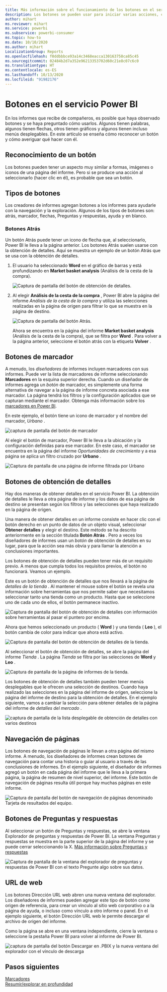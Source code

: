 ```yaml
---
title: Más información sobre el funcionamiento de los botones en el servicio Power BI
description: Los botones se pueden usar para iniciar varias acciones, como la navegación en el informe, la obtención de detalles y la obtención de detalles de varios informes.
author: mihart
ms.reviewer: mihart
ms.service: powerbi
ms.subservice: powerbi-consumer
ms.topic: how-to
ms.date: 10/10/2020
ms.author: mihart
LocalizationGroup: Reports
ms.openlocfilehash: f0ddbbbce93a14c3468eacca130163758ca85c45
ms.sourcegitcommit: 02484b2d7a352e96213353702d60c21e8c07c6c0
ms.translationtype: HT
ms.contentlocale: es-ES
ms.lasthandoff: 10/13/2020
ms.locfileid: "91982176"
---
```

# <a name="buttons-in-the-power-bi-service"></a>Botones en el servicio Power BI
En los informes que recibe de compañeros, es posible que haya observado botones y se haya preguntado cómo usarlos. Algunos tienen palabras, algunos tienen flechas, otros tienen gráficos y algunos tienen incluso menús desplegables. En este artículo se enseña cómo reconocer un botón y cómo averiguar qué hacer con él.

## <a name="how-to-recognize-a-button"></a>Reconocimiento de un botón
Los botones pueden tener un aspecto muy similar a formas, imágenes o iconos de una página del informe. Pero si se produce una acción al seleccionarlo (hacer clic en él), es probable que sea un botón.

## <a name="types-of-buttons"></a>Tipos de botones
Los creadores de informes agregan botones a los informes para ayudarle con la navegación y la exploración. Algunos de los tipos de botones son: atrás, marcador, flechas, Preguntas y respuestas, ayuda y en blanco. 

### <a name="back-buttons"></a>Botones Atrás 
Un botón Atrás puede tener un icono de flecha que, al seleccionarlo, Power BI le lleva a la página anterior.  Los botones Atrás suelen usarse con la obtención de detalles. Aquí se muestra un ejemplo de un botón Atrás que se usa con la obtención de detalles.

1. El usuario ha seleccionado **Word** en el gráfico de barras y está profundizando en **Market basket analysis** (Análisis de la cesta de la compra).

    ![Captura de pantalla del botón de obtención de detalles.](media/end-user-buttons/power-bi-drillthrough.png)

2. Al elegir **Análisis de la cesta de la compra** , Power BI abre la página del informe *Análisis de la cesta de la compra* y utiliza las selecciones realizadas en la página de origen para filtrar lo que se muestra en la página de destino.

    ![Captura de pantalla del botón Atrás.](media/end-user-buttons/power-bi-back.png)

    Ahora se encuentra en la página del informe **Market basket analysis** (Análisis de la cesta de la compra), que se filtra por **Word** . Para volver a la página anterior, seleccione el botón atrás con la etiqueta **Volver** . 

## <a name="bookmark-buttons"></a>Botones de marcador
A menudo, los *diseñadores* de informes incluyen marcadores con sus informes. Puede ver la lista de marcadores de informe seleccionando **Marcadores** en la esquina superior derecha. Cuando un diseñador de informes agrega un *botón* de marcador, es simplemente una forma alternativa de navegar a la página de informe concreta asociada a ese marcador. La página tendrá los filtros y la configuración aplicados que se capturan mediante el marcador. Obtenga más información sobre los [marcadores en Power BI](end-user-bookmarks.md). 

En este ejemplo, el botón tiene un icono de marcador y el nombre del marcador, *Urbano* . 

![captura de pantalla del botón de marcador](media/end-user-buttons/power-bi-bookmark.png)

Al elegir el botón de marcador, Power BI le lleva a la ubicación y la configuración definidas para ese marcador.  En este caso, el marcador se encuentra en la página del informe *Oportunidades de crecimiento* y a esa página se aplica un filtro cruzado por **Urbano** .

![Captura de pantalla de una página de informe filtrada por Urbano](media/end-user-buttons/power-bi-urban.png)


## <a name="drillthrough-buttons"></a>Botones de obtención de detalles
Hay dos maneras de obtener detalles en el servicio Power BI. La obtención de detalles le lleva a otra página de informe y los datos de esa página de destino se presentan según los filtros y las selecciones que haya realizado en la página de origen.

Una manera de obtener detalles en un informe consiste en hacer clic con el botón derecho en un punto de datos de un objeto visual, seleccionar **Obtener detalles** y elegir el destino. Este método se ha descrito anteriormente en la sección titulada **Botón Atrás** . Pero a veces los diseñadores de informes usan un *botón* de obtención de detalles en su lugar, para que la acción sea más obvia y para llamar la atención a conclusiones importantes.  

Los botones de obtención de detalles pueden tener más de un requisito previo. A menos que cumpla todos los requisitos previos, el botón no funcionará. Veamos un ejemplo.

Este es un botón de obtención de detalles que nos llevará a la página de *detalles de la tienda* . Al mantener el mouse sobre el botón se revela una información sobre herramientas que nos permite saber que necesitamos seleccionar tanto una tienda como un producto. Hasta que se seleccione uno de cada uno de ellos, el botón permanece inactivo.

![Captura de pantalla del botón de obtención de detalles con información sobre herramientas al pasar el puntero por encima.](media/end-user-buttons/power-bi-drill-two-selections.png)

Ahora que hemos seleccionado un producto ( **Word** ) y una tienda ( **Leo** ), el botón cambia de color para indicar que ahora está activo.

![Captura de pantalla del botón de obtención de detalles de la tienda.](media/end-user-buttons/power-bi-select-both.png)

Al seleccionar el botón de obtención de detalles, se abre la página del informe *Tienda* . La página *Tienda* se filtra por las selecciones de **Word** y **Leo** .

![Captura de pantalla de la página de informes de la tienda.](media/end-user-buttons/power-bi-store.png)

Los botones de obtención de detalles también pueden tener menús desplegables que le ofrecen una selección de destinos. Cuando haya realizado las selecciones en la página del informe de origen, seleccione la página del informe de destino para la obtención de detalles. En el ejemplo siguiente, vamos a cambiar la selección para obtener detalles de la página del informe de *detalles del mercado* . 

![captura de pantalla de la lista desplegable de obtención de detalles con varios destinos](media/end-user-buttons/power-bi-destination.png)

## <a name="page-navigation"></a>Navegación de páginas

Los botones de navegación de páginas le llevan a otra página del mismo informe. A menudo, los diseñadores de informes crean botones de navegación para contar una historia o guiar al usuario a través de las conclusiones de informes. En el ejemplo siguiente, el diseñador de informes agregó un botón en cada página del informe que le lleva a la primera página, la página de resumen de nivel superior, del informe. Este botón de navegación de páginas resulta útil porque hay muchas páginas en este informe.

![Captura de pantalla del botón de navegación de páginas denominado Tarjeta de resultados del equipo.](media/end-user-buttons/power-bi-nav-button.png)


## <a name="qa-buttons"></a>Botones de Preguntas y respuestas 
Al seleccionar un botón de Preguntas y respuestas, se abre la ventana Explorador de preguntas y respuestas de Power BI. La ventana Preguntas y respuestas se muestra en la parte superior de la página del informe y se puede cerrar seleccionando la X. [Más información sobre Preguntas y respuestas](end-user-q-and-a.md)

![Captura de pantalla de la ventana del explorador de preguntas y respuestas de Power BI con el texto Pregunte algo sobre sus datos.](media/end-user-buttons/power-bi-qna.png)

## <a name="web-url"></a>URL de web
Los botones Dirección URL web abren una nueva ventana del explorador. Los diseñadores de informes pueden agregar este tipo de botón como origen de referencia, para crear un vínculo al sitio web corporativo o a la página de ayuda, o incluso como vínculo a otro informe o panel. En el ejemplo siguiente, el botón Dirección URL web le permite descargar el archivo de origen del informe. 

Como la página se abre en una ventana independiente, cierre la ventana o seleccione la pestaña Power BI para volver al informe de Power BI.

![captura de pantalla del botón Descargar en .PBIX y la nueva ventana del explorador con el vínculo de descarga](media/end-user-buttons/power-bi-url.png)

## <a name="next-steps"></a>Pasos siguientes
[Marcadores](end-user-bookmarks.md)    
[Resumir/explorar en profundidad](end-user-drill.md)

